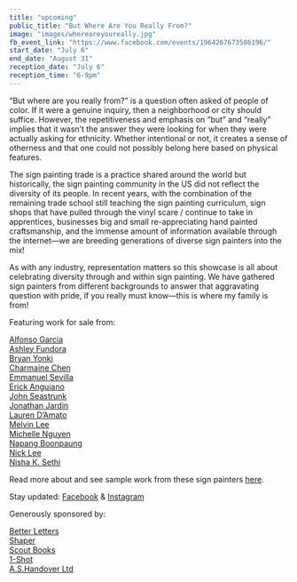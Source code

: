 ```yaml
---
title: "upcoming"
public_title: "But Where Are You Really From?"
image: "images/whereareyoureally.jpg"
fb_event_link: "https://www.facebook.com/events/1964267673586196/"
start_date: "July 6"
end_date: "August 31"
reception_date: "July 6"
reception_time: "6-9pm"
---
```

“But where are you really from?” is a question often asked of people of color. If it were a genuine inquiry, then a neighborhood or city should suffice. However, the repetitiveness and emphasis on “but” and “really” implies that it wasn’t the answer they were looking for when they were actually asking for ethnicity. Whether intentional or not, it creates a sense of otherness and that one could not possibly belong here based on physical features. 

The sign painting trade is a practice shared around the world but historically, the sign painting community in the US did not reflect the diversity of its people. In recent years, with the combination of the remaining trade school still teaching the sign painting curriculum, sign shops that have pulled through the vinyl scare / continue to take in apprentices, businesses big and small re-appreciating hand painted craftsmanship, and the immense amount of information available through the internet—we are breeding generations of diverse sign painters into the mix! 

As with any industry, representation matters so this showcase is all about celebrating diversity through and within sign painting. We have gathered sign painters from different backgrounds to answer that aggravating question with pride, if you really must know—this is where my family is from!

Featuring work for sale from:

[Alfonso Garcia](https://www.instagram.com/alfonsogarcialettering/) 
<br>[Ashley Fundora](https://www.instagram.com/ashleyfun/)
<br>[Bryan Yonki](http://welldonesigns.com/)
<br>[Charmaine Chen](http://old-world-charm.com/)
<br>[Emmanuel Sevilla](http://emmanuelsevilla.com/)
<br>[Erick Anguiano](https://www.instagram.com/lettercatsignco/)
<br>[John Seastrunk](https://thebolditalic.com/san-francisco-s-most-prolific-sign-painter-the-bold-italic-san-francisco-195a801322a)
<br>[Jonathan Jardin](https://www.instagram.com/aftk_/)
<br>[Lauren D’Amato](https://www.instagram.com/spooky_orbison/)
<br>[Melvin Lee](https://www.studiosignco.com/)
<br>[Michelle Nguyen](http://michellemeng.com)
<br>[Napang Boonpaung](https://www.napangboonpaung.com/)
<br>[Nick Lee](https://www.studiosignco.com/)
<br>[Nisha K. Sethi](http://nishaksethi.com/)

Read more about and see sample work from these sign painters [here](http://butwherereally.com).

Stay updated: 
[Facebook](http://facebook.com/butwherereally) & [Instagram](http://instagram.com/butwherereally)

Generously sponsored by:

[Better Letters](https://betterletters.co/)
<br>[Shaper](https://shapertools.com/)
<br>[Scout Books](https://scoutbooks.com/)
<br>[1-Shot](http://www.1shot.com/One-Shot/Home.aspx)
<br>[A.S.Handover Ltd](https://www.handover.co.uk/)
